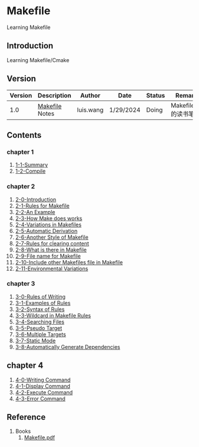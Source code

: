 # Makefile
Learning Makefile

## Introduction
Learning Makefile/Cmake

## Version

| Version | Description | Author | Date | Status |Remarks |
| -- | -- | -- | -- | -- | -- |
| 1.0 | [Makefile](./Makefile.pdf) Notes | luis.wang | 1/29/2024 | Doing | Makefile.pdf 的读书笔记 |

## Contents

### chapter 1
1. [1-1-Summary](./Chapter-1/1-1-Summary.md)
2. [1-2-Compile](./Chapter-1/1-2-Compile%20and%20Link%20of%20Program.md)
### chapter 2
1. [2-0-Introduction](./Chapter-2/2-0-Introduction.md)
2. [2-1-Rules for Makefile](./Chapter-2/2-1-Rules%20for%20Make%20file.md)
3. [2-2-An Example](./Chapter-2/2-2-An%20Example.md)
4. [2-3-How Make does works](./Chapter-2/2-3-How%20Make%20does%20work.md)
5. [2-4-Variations in Makefiles](./Chapter-2/2-4-Variatios%20in%20Makefile.md)
6. [2-5-Automatic Derivation](./Chapter-2/2-5-Automatic%20derivation.md)
7. [2-6-Another Style of Makefile](./Chapter-2/2-6-Another%20Style%20of%20Makefile.md)
8. [2-7-Rules for clearing content](./Chapter-2/2-7-Rules%20for%20clearing%20content.md)
9. [2-8-What is there in Makefile](./Chapter-2/2-8-What%20is%20there%20in%20Makefile.md)
10. [2-9-File name for Makefile](./Chapter-2/2-9-File%20name%20for%20Makefile.md)
11. [2-10-Include other Makefiles file in Makefile](./Chapter-2/2-10-Include%20other%20Makefiles%20in%20Makefile.md)
12. [2-11-Environmental Variations](./Chapter-2/2-11-Environmental%20variations.md)

### chapter 3
1. [3-0-Rules of Writing](./Chapter-3/3-0-Rules%20of%20Writing.md)
2. [3-1-Examples of Rules](./Chapter-3/3-1-Example%20of%20Rules.md)
3. [3-2-Syntax of Rules](./Chapter-3/3-2-Syntax%20of%20Rules.md)
4. [3-3-Wildcard in Makefile Rules](./Chapter-3/3-3-Wildcard%20in%20Makefile%20Rules.md)
5. [3-4-Searching Files](./Chapter-3/3-4-Searching%20Files.md)
6. [3-5-Pseudo Target](./Chapter-3/3-5-Pseudo%20Target.md)
7. [3-6-Multiple Targets](./Chapter-3/3-6-Multiple%20Target.md)
8. [3-7-Static Mode](./Chapter-3/3-7-Static%20Mode.md)
9. [3-8-Automatically Generate Dependencies](./Chapter-3/3-8-Generate%20Dependencies%20Automatically.md)
## chapter 4
1. [4-0-Writing Command](./Chapter-4/4-0-Writing%20Command.md)
2. [4-1-Display Command](./Chapter-4/4-1-Display%20Command.md)
3. [4-2-Execute Command](./Chapter-4/4-2-Execute%20Command.md)
4. [4-3-Error Command](./Chapter-4/4-3-Error%20Command.md)


## Reference
1. Books
   1. [Makefile.pdf](./Makefile.pdf)